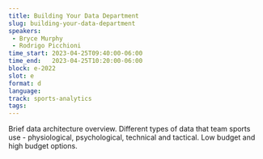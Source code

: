 ```yaml
---
title: Building Your Data Department
slug: building-your-data-department
speakers:
 - Bryce Murphy
 - Rodrigo Picchioni
time_start: 2023-04-25T09:40:00-06:00
time_end:   2023-04-25T10:20:00-06:00
block: e-2022
slot: e
format: d
language: 
track: sports-analytics
tags:
---
```


Brief data architecture overview. Different types of data that team sports use - physiological, psychological, technical and tactical. Low budget and high budget options.
